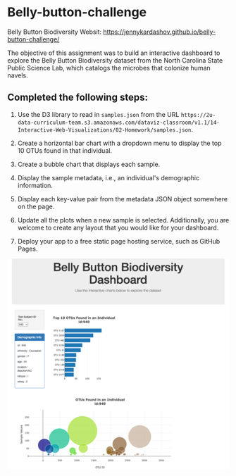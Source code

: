 # Belly-button-challenge

Belly Button Biodiversity Websit: https://jennykardashov.github.io/belly-button-challenge/

The objective of this assignment was to build an interactive dashboard to explore the Belly Button Biodiversity dataset from the North Carolina State Public Science Lab, which catalogs the microbes that colonize human navels.

## Completed the following steps:

1. Use the D3 library to read in `samples.json` from the URL `https://2u-data-curriculum-team.s3.amazonaws.com/dataviz-classroom/v1.1/14-Interactive-Web-Visualizations/02-Homework/samples.json`.

2. Create a horizontal bar chart with a dropdown menu to display the top 10 OTUs found in that individual.
3. Create a bubble chart that displays each sample.
4. Display the sample metadata, i.e., an individual's demographic information.
5. Display each key-value pair from the metadata JSON object somewhere on the page.
6. Update all the plots when a new sample is selected. Additionally, you are welcome to create any layout that you would like for your dashboard. 
7. Deploy your app to a free static page hosting service, such as GitHub Pages.

![screen shot](https://github.com/jennykardashov/belly-button-challenge/blob/main/Belly_button.png)
